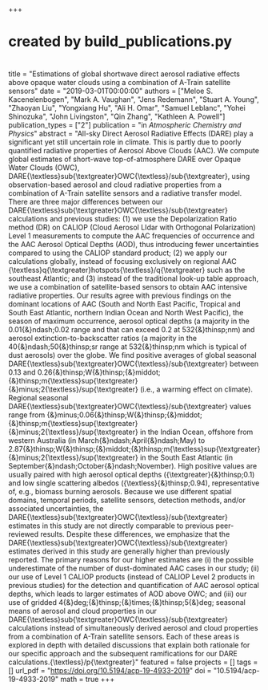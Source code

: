 +++
#
# created by build_publications.py
#
title = "Estimations of global shortwave direct aerosol radiative effects above opaque water clouds using a combination of A-Train satellite sensors"
date = "2019-03-01T00:00:00"
authors = ["Meloe S. Kacenelenbogen", "Mark A. Vaughan", "Jens Redemann", "Stuart A. Young", "Zhaoyan Liu", "Yongxiang Hu", "Ali H. Omar", "Samuel Leblanc", "Yohei Shinozuka", "John Livingston", "Qin Zhang", "Kathleen A. Powell"]
publication_types = ["2"]
publication = "in *Atmospheric Chemistry and Physics*"
abstract = "All-sky Direct Aerosol Radiative Effects (DARE) play a significant yet still uncertain role in climate. This is partly due to poorly quantified radiative properties of Aerosol Above Clouds (AAC). We compute global estimates of short-wave top-of-atmosphere DARE over Opaque Water Clouds (OWC), DARE{\textless}sub{\textgreater}OWC{\textless}/sub{\textgreater}, using observation-based aerosol and cloud radiative properties from a combination of A-Train satellite sensors and a radiative transfer model. There are three major differences between our DARE{\textless}sub{\textgreater}OWC{\textless}/sub{\textgreater} calculations and previous studies: (1) we use the Depolarization Ratio method (DR) on CALIOP (Cloud Aerosol LIdar with Orthogonal Polarization) Level 1 measurements to compute the AAC frequencies of occurrence and the AAC Aerosol Optical Depths (AOD), thus introducing fewer uncertainties compared to using the CALIOP standard product; (2) we apply our calculations globally, instead of focusing exclusively on regional AAC {\textless}q{\textgreater}hotspots{\textless}/q{\textgreater} such as the southeast Atlantic; and (3) instead of the traditional look-up table approach, we use a combination of satellite-based sensors to obtain AAC intensive radiative properties. Our results agree with previous findings on the dominant locations of AAC (South and North East Pacific, Tropical and South East Atlantic, northern Indian Ocean and North West Pacific), the season of maximum occurrence, aerosol optical depths (a majority in the 0.01{\&}ndash;0.02 range and that can exceed 0.2 at 532{\&}thinsp;nm) and aerosol extinction-to-backscatter ratios (a majority in the 40{\&}ndash;50{\&}thinsp;sr range at 532{\&}thinsp;nm which is typical of dust aerosols) over the globe. We find positive averages of global seasonal DARE{\textless}sub{\textgreater}OWC{\textless}/sub{\textgreater} between 0.13 and 0.26{\&}thinsp;W{\&}thinsp;{\&}middot;{\&}thinsp;m{\textless}sup{\textgreater}{\&}minus;2{\textless}/sup{\textgreater} (i.e., a warming effect on climate). Regional seasonal DARE{\textless}sub{\textgreater}OWC{\textless}/sub{\textgreater} values range from {\&}minus;0.06{\&}thinsp;W{\&}thinsp;{\&}middot;{\&}thinsp;m{\textless}sup{\textgreater}{\&}minus;2{\textless}/sup{\textgreater} in the Indian Ocean, offshore from western Australia (in March{\&}ndash;April{\&}ndash;May) to 2.87{\&}thinsp;W{\&}thinsp;{\&}middot;{\&}thinsp;m{\textless}sup{\textgreater}{\&}minus;2{\textless}/sup{\textgreater} in the South East Atlantic (in September{\&}ndash;October{\&}ndash;November). High positive values are usually paired with high aerosol optical depths ({\textgreater}{\&}thinsp;0.1) and low single scattering albedos ({\textless}{\&}thinsp;0.94), representative of, e.g., biomass burning aerosols. Because we use different spatial domains, temporal periods, satellite sensors, detection methods, and/or associated uncertainties, the DARE{\textless}sub{\textgreater}OWC{\textless}/sub{\textgreater} estimates in this study are not directly comparable to previous peer-reviewed results. Despite these differences, we emphasize that the DARE{\textless}sub{\textgreater}OWC{\textless}/sub{\textgreater} estimates derived in this study are generally higher than previously reported. The primary reasons for our higher estimates are (i) the possible underestimate of the number of dust-dominated AAC cases in our study; (ii) our use of Level 1 CALIOP products (instead of CALIOP Level 2 products in previous studies) for the detection and quantification of AAC aerosol optical depths, which leads to larger estimates of AOD above OWC; and (iii) our use of gridded 4{\&}deg;{\&}thinsp;{\&}times;{\&}thinsp;5{\&}deg; seasonal means of aerosol and cloud properties in our DARE{\textless}sub{\textgreater}OWC{\textless}/sub{\textgreater} calculations instead of simultaneously derived aerosol and cloud properties from a combination of A-Train satellite sensors. Each of these areas is explored in depth with detailed discussions that explain both rationale for our specific approach and the subsequent ramifications for our DARE calculations.{\textless}/p{\textgreater}"
featured = false
projects = []
tags = []
url_pdf = "https://doi.org/10.5194/acp-19-4933-2019"
doi = "10.5194/acp-19-4933-2019"
math = true
+++
